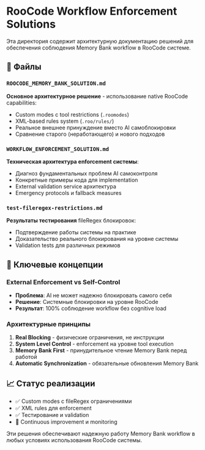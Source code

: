 # RooCode Workflow Enforcement Solutions

Эта директория содержит архитектурную документацию решений для обеспечения соблюдения Memory Bank workflow в RooCode системе.

## 📁 Файлы

### `ROOCODE_MEMORY_BANK_SOLUTION.md`
**Основное архитектурное решение** - использование native RooCode capabilities:
- Custom modes с tool restrictions (`.roomodes`)
- XML-based rules system (`.roo/rules/`)
- Реальное внешнее принуждение вместо AI самоблокировки
- Сравнение старого (неработающего) и нового подходов

### `WORKFLOW_ENFORCEMENT_SOLUTION.md`
**Техническая архитектура enforcement системы**:
- Диагноз фундаментальных проблем AI самоконтроля
- Конкретные примеры кода для implementation
- External validation service архитектура
- Emergency protocols и fallback measures

### `test-fileregex-restrictions.md`
**Результаты тестирования** fileRegex блокировок:
- Подтверждение работы системы на практике
- Доказательство реального блокирования на уровне системы
- Validation tests для различных режимов

## 🎯 Ключевые концепции

### External Enforcement vs Self-Control
- **Проблема**: AI не может надежно блокировать самого себя
- **Решение**: Системные блокировки на уровне RooCode
- **Результат**: 100% соблюдение workflow без cognitive load

### Архитектурные принципы
1. **Real Blocking** - физические ограничения, не инструкции
2. **System Level Control** - enforcement на уровне tool execution
3. **Memory Bank First** - принудительное чтение Memory Bank перед работой
4. **Automatic Synchronization** - обязательные обновления Memory Bank

## 📈 Статус реализации

- ✅ Custom modes с fileRegex ограничениями
- ✅ XML rules для enforcement
- ✅ Тестирование и validation
- 🔄 Continuous improvement и monitoring

Эти решения обеспечивают надежную работу Memory Bank workflow в любых условиях использования RooCode системы.